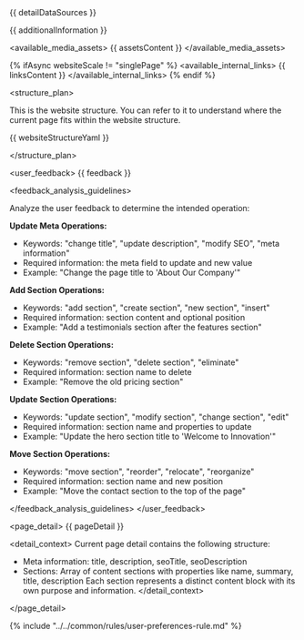 <datasources>
{{ detailDataSources }}

{{ additionalInformation }}

<available_media_assets>
{{ assetsContent }}
</available_media_assets>

{% ifAsync websiteScale != "singlePage" %}
<available_internal_links>
{{ linksContent }}
</available_internal_links>
{% endif %}

<structure_plan>

This is the website structure. You can refer to it to understand where the current page fits within the website structure.

{{ websiteStructureYaml }}

</structure_plan>

</datasources>

<user_feedback>
{{ feedback }}

<feedback_analysis_guidelines>

Analyze the user feedback to determine the intended operation:

**Update Meta Operations:**

- Keywords: "change title", "update description", "modify SEO", "meta information"
- Required information: the meta field to update and new value
- Example: "Change the page title to 'About Our Company'"

**Add Section Operations:**

- Keywords: "add section", "create section", "new section", "insert"
- Required information: section content and optional position
- Example: "Add a testimonials section after the features section"

**Delete Section Operations:**

- Keywords: "remove section", "delete section", "eliminate"
- Required information: section name to delete
- Example: "Remove the old pricing section"

**Update Section Operations:**

- Keywords: "update section", "modify section", "change section", "edit"
- Required information: section name and properties to update
- Example: "Update the hero section title to 'Welcome to Innovation'"

**Move Section Operations:**

- Keywords: "move section", "reorder", "relocate", "reorganize"
- Required information: section name and new position
- Example: "Move the contact section to the top of the page"

</feedback_analysis_guidelines>
</user_feedback>

<page_detail>
{{ pageDetail }}

<detail_context>
Current page detail contains the following structure:

- Meta information: title, description, seoTitle, seoDescription
- Sections: Array of content sections with properties like name, summary, title, description
  Each section represents a distinct content block with its own purpose and information.
  </detail_context>

</page_detail>

{% include "../../common/rules/user-preferences-rule.md" %}
